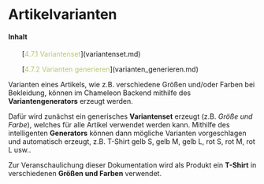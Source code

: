 # Artikelvarianten

#### Inhalt

<p style="text-indent: 2em;">[<span style="color:#B7C66E">4.7.1 Variantenset</span>](variantenset.md)

<p style="text-indent: 2em;">[<span style="color:#B7C66E">4.7.2 Varianten generieren</span>](varianten_generieren.md)

Varianten eines Artikels, wie z.B. verschiedene Größen und/oder Farben bei Bekleidung, können im Chameleon Backend mithilfe des **Variantengenerators** erzeugt werden.

Dafür wird zunächst ein generisches **Variantenset** erzeugt (z.B. *Größe und Farbe*), welches für alle Artikel verwendet werden kann. Mithilfe des intelligenten **Generators** können dann mögliche Varianten vorgeschlagen und automatisch erzeugt, z.B. T-Shirt gelb S, gelb M, gelb L, rot S, rot M, rot L usw..

Zur Veranschaulichung dieser Dokumentation wird als Produkt ein **T-Shirt** in verschiedenen **Größen und Farben** verwendet.
